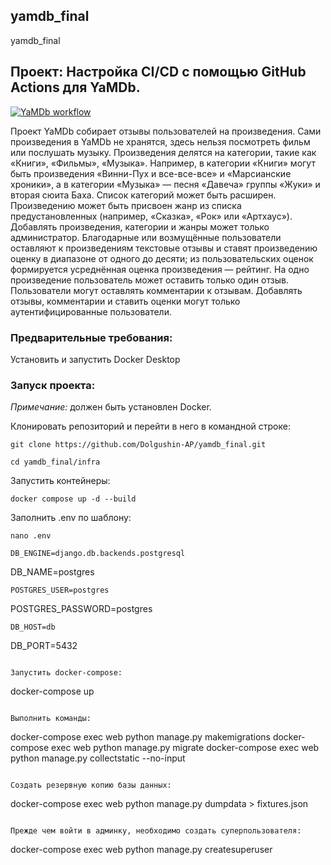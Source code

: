 ## yamdb_final
yamdb_final
## Проект: Настройка CI/CD с помощью GitHub Actions для YaMDb.
[![YaMDb workflow](https://github.com/Dolgushin-AP/yamdb_final/actions/workflows/yamdb_workflow.yml/badge.svg)](https://github.com/Dolgushin-AP/yamdb_final/actions/workflows/yamdb_workflow.yml)

Проект YaMDb собирает отзывы пользователей на произведения. Сами произведения в YaMDb не хранятся, здесь нельзя посмотреть фильм или послушать музыку.
Произведения делятся на категории, такие как «Книги», «Фильмы», «Музыка». Например, в категории «Книги» могут быть произведения «Винни-Пух и все-все-все» и «Марсианские хроники», а в категории «Музыка» — песня «Давеча» группы «Жуки» и вторая сюита Баха. Список категорий может быть расширен. Произведению может быть присвоен жанр из списка предустановленных (например, «Сказка», «Рок» или «Артхаус»). 
Добавлять произведения, категории и жанры может только администратор.
Благодарные или возмущённые пользователи оставляют к произведениям текстовые отзывы и ставят произведению оценку в диапазоне от одного до десяти; из пользовательских оценок формируется усреднённая оценка произведения — рейтинг. На одно произведение пользователь может оставить только один отзыв.
Пользователи могут оставлять комментарии к отзывам.
Добавлять отзывы, комментарии и ставить оценки могут только аутентифицированные пользователи.


### Предварительные требования:
Установить и запустить Docker Desktop

### Запуск проекта:

*Примечание:* должен быть установлен Docker.

Клонировать репозиторий и перейти в него в командной строке:
```
git clone https://github.com/Dolgushin-AP/yamdb_final.git
```
```
cd yamdb_final/infra
```

Запустить контейнеры:
```
docker compose up -d --build
```

Заполнить .env по шаблону:
```
nano .env
```
```
DB_ENGINE=django.db.backends.postgresql
```
DB_NAME=postgres
```
POSTGRES_USER=postgres
```
POSTGRES_PASSWORD=postgres
```
DB_HOST=db
```
DB_PORT=5432
```

Запустить docker-compose:
```
docker-compose up
```

Выполнить команды:
```
docker-compose exec web python manage.py makemigrations
docker-compose exec web python manage.py migrate
docker-compose exec web python manage.py collectstatic --no-input
```

Создать резервную копию базы данных:
```
docker-compose exec web python manage.py dumpdata > fixtures.json
```

Прежде чем войти в админку, необходимо создать суперпользователя:
```
docker-compose exec web python manage.py createsuperuser
```
